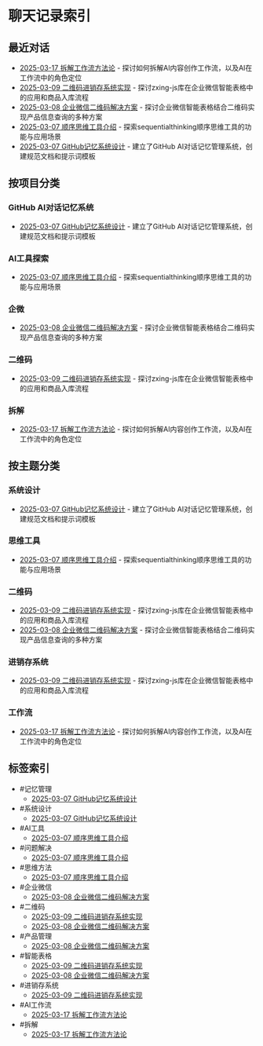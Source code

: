 # 聊天记录索引

## 最近对话
- [2025-03-17 拆解工作流方法论](./chats/202503/20250317_拆解_拆解工作流.md) - 探讨如何拆解AI内容创作工作流，以及AI在工作流中的角色定位
- [2025-03-09 二维码进销存系统实现](./chats/202503/20250309_二维码_二维码.md) - 探讨zxing-js库在企业微信智能表格中的应用和商品入库流程
- [2025-03-08 企业微信二维码解决方案](./chats/202503/20250308_企微_二维码.md) - 探讨企业微信智能表格结合二维码实现产品信息查询的多种方案
- [2025-03-07 顺序思维工具介绍](./chats/2025-03/2025-03-07_AI工具_顺序思维工具.md) - 探索sequentialthinking顺序思维工具的功能与应用场景
- [2025-03-07 GitHub记忆系统设计](./chats/2025-03/2025-03-07_memory-system_系统设计.md) - 建立了GitHub AI对话记忆管理系统，创建规范文档和提示词模板

## 按项目分类
### GitHub AI对话记忆系统
- [2025-03-07 GitHub记忆系统设计](./chats/2025-03/2025-03-07_memory-system_系统设计.md) - 建立了GitHub AI对话记忆管理系统，创建规范文档和提示词模板

### AI工具探索
- [2025-03-07 顺序思维工具介绍](./chats/2025-03/2025-03-07_AI工具_顺序思维工具.md) - 探索sequentialthinking顺序思维工具的功能与应用场景

### 企微
- [2025-03-08 企业微信二维码解决方案](./chats/202503/20250308_企微_二维码.md) - 探讨企业微信智能表格结合二维码实现产品信息查询的多种方案

### 二维码
- [2025-03-09 二维码进销存系统实现](./chats/202503/20250309_二维码_二维码.md) - 探讨zxing-js库在企业微信智能表格中的应用和商品入库流程

### 拆解
- [2025-03-17 拆解工作流方法论](./chats/202503/20250317_拆解_拆解工作流.md) - 探讨如何拆解AI内容创作工作流，以及AI在工作流中的角色定位

## 按主题分类
### 系统设计
- [2025-03-07 GitHub记忆系统设计](./chats/2025-03/2025-03-07_memory-system_系统设计.md) - 建立了GitHub AI对话记忆管理系统，创建规范文档和提示词模板

### 思维工具
- [2025-03-07 顺序思维工具介绍](./chats/2025-03/2025-03-07_AI工具_顺序思维工具.md) - 探索sequentialthinking顺序思维工具的功能与应用场景

### 二维码
- [2025-03-09 二维码进销存系统实现](./chats/202503/20250309_二维码_二维码.md) - 探讨zxing-js库在企业微信智能表格中的应用和商品入库流程
- [2025-03-08 企业微信二维码解决方案](./chats/202503/20250308_企微_二维码.md) - 探讨企业微信智能表格结合二维码实现产品信息查询的多种方案

### 进销存系统
- [2025-03-09 二维码进销存系统实现](./chats/202503/20250309_二维码_二维码.md) - 探讨zxing-js库在企业微信智能表格中的应用和商品入库流程

### 工作流
- [2025-03-17 拆解工作流方法论](./chats/202503/20250317_拆解_拆解工作流.md) - 探讨如何拆解AI内容创作工作流，以及AI在工作流中的角色定位

## 标签索引
- #记忆管理
  - [2025-03-07 GitHub记忆系统设计](./chats/2025-03/2025-03-07_memory-system_系统设计.md)
- #系统设计
  - [2025-03-07 GitHub记忆系统设计](./chats/2025-03/2025-03-07_memory-system_系统设计.md)
- #AI工具
  - [2025-03-07 顺序思维工具介绍](./chats/2025-03/2025-03-07_AI工具_顺序思维工具.md)
- #问题解决
  - [2025-03-07 顺序思维工具介绍](./chats/2025-03/2025-03-07_AI工具_顺序思维工具.md)
- #思维方法
  - [2025-03-07 顺序思维工具介绍](./chats/2025-03/2025-03-07_AI工具_顺序思维工具.md)
- #企业微信
  - [2025-03-08 企业微信二维码解决方案](./chats/202503/20250308_企微_二维码.md)
- #二维码
  - [2025-03-09 二维码进销存系统实现](./chats/202503/20250309_二维码_二维码.md)
  - [2025-03-08 企业微信二维码解决方案](./chats/202503/20250308_企微_二维码.md)
- #产品管理
  - [2025-03-08 企业微信二维码解决方案](./chats/202503/20250308_企微_二维码.md)
- #智能表格
  - [2025-03-09 二维码进销存系统实现](./chats/202503/20250309_二维码_二维码.md)
  - [2025-03-08 企业微信二维码解决方案](./chats/202503/20250308_企微_二维码.md)
- #进销存系统
  - [2025-03-09 二维码进销存系统实现](./chats/202503/20250309_二维码_二维码.md)
- #AI工作流
  - [2025-03-17 拆解工作流方法论](./chats/202503/20250317_拆解_拆解工作流.md)
- #拆解
  - [2025-03-17 拆解工作流方法论](./chats/202503/20250317_拆解_拆解工作流.md)
